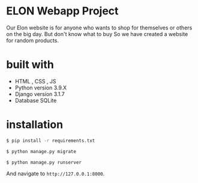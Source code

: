 # ELON Webapp Project

Our Elon website is for anyone who wants to shop for themselves or others on the big day. But don't know what to buy So we have created a website for random products.

# built with

- HTML , CSS , JS
- Python version 3.9.X
- Django version 3.1.7
- Database SQLite

# installation

```sh
$ pip install -r requirements.txt
```

```sh
$ python manage.py migrate
```
```sh
$ python manage.py runserver
```
And navigate to `http://127.0.0.1:8000`.
